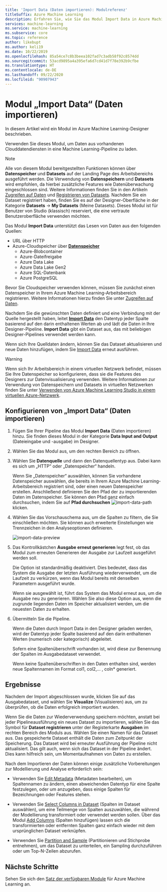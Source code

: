 ```yaml
---
title: 'Import Data (Daten importieren): Modulreferenz'
titleSuffix: Azure Machine Learning
description: Erfahren Sie, wie Sie das Modul Import Data in Azure Machine Learning verwenden, um Daten aus vorhandenen Clouddatendiensten in eine Machine Learning-Pipeline zu laden.
services: machine-learning
ms.service: machine-learning
ms.subservice: core
ms.topic: reference
author: likebupt
ms.author: keli19
ms.date: 10/22/2019
ms.openlocfilehash: 85a54ce7c8b3beea102fad7c3adb58f92c8574dd
ms.sourcegitcommit: 53acd9895a4a395efa6d7cd41d7f78e392b9cfbe
ms.translationtype: HT
ms.contentlocale: de-DE
ms.lasthandoff: 09/22/2020
ms.locfileid: "90907943"
---
```

# <a name="import-data-module"></a>Modul „Import Data“ (Daten importieren)

In diesem Artikel wird ein Modul im Azure Machine Learning-Designer beschrieben.

Verwenden Sie dieses Modul, um Daten aus vorhandenen Clouddatendiensten in eine Machine Learning-Pipeline zu laden. 

> [!Note]
> Alle von diesem Modul bereitgestellten Funktionen können über **Datenspeicher** und **Datasets** auf der Landing Page des Arbeitsbereichs ausgeführt werden. Die Verwendung von **Datenspeichern** und **Datasets** wird empfohlen, da hierbei zusätzliche Features wie Datenüberwachung eingeschlossen sind. Weitere Informationen finden Sie in den Artikeln [Zugreifen auf Daten](../how-to-access-data.md) und [Registrieren von Datasets](../how-to-create-register-datasets.md).
> Nachdem Sie ein Dataset registriert haben, finden Sie es auf der Designer-Oberfläche in der Kategorie **Datasets** -> **My Datasets** (Meine Datasets). Dieses Modul ist für Benutzer von Studio (klassisch) reserviert, die eine vertraute Benutzeroberfläche verwenden möchten. 
>

Das Modul **Import Data** unterstützt das Lesen von Daten aus den folgenden Quellen:

- URL über HTTP
- Azure-Cloudspeicher über [**Datenspeicher**](../how-to-access-data.md)
    - Azure-Blobcontainer
    - Azure-Dateifreigabe
    - Azure Data Lake
    - Azure Data Lake Gen2
    - Azure SQL-Datenbank
    - Azure PostgreSQL    

Bevor Sie Cloudspeicher verwenden können, müssen Sie zunächst einen Datenspeicher in Ihrem Azure Machine Learning-Arbeitsbereich registrieren. Weitere Informationen hierzu finden Sie unter [Zugreifen auf Daten](../how-to-access-data.md). 

Nachdem Sie die gewünschten Daten definiert und eine Verbindung mit der Quelle hergestellt haben, leitet **[Import Data](./import-data.md)** den Datentyp jeder Spalte basierend auf den darin enthaltenen Werten ab und lädt die Daten in Ihre Designer-Pipeline. **Import Data** gibt ein Dataset aus, das mit beliebigen Designer-Pipelines verwendet werden kann.

Wenn sich Ihre Quelldaten ändern, können Sie das Dataset aktualisieren und neue Daten hinzufügen, indem Sie [Import Data](./import-data.md) erneut ausführen.

> [!WARNING]
> Wenn sich Ihr Arbeitsbereich in einem virtuellen Netzwerk befindet, müssen Sie Ihre Datenspeicher so konfigurieren, dass sie die Features des Designers zur Datenvisualisierung verwenden. Weitere Informationen zur Verwendung von Datenspeichern und Datasets in virtuellen Netzwerken finden Sie unter [Verwenden von Azure Machine Learning Studio in einem virtuellen Azure-Netzwerk](../how-to-enable-studio-virtual-network.md).


## <a name="how-to-configure-import-data"></a>Konfigurieren von „Import Data“ (Daten importieren)

1. Fügen Sie Ihrer Pipeline das Modul **Import Data** (Daten importieren) hinzu. Sie finden dieses Modul in der Kategorie **Data Input and Output** (Dateieingabe und -ausgabe) im Designer.

1. Wählen Sie das Modul aus, um den rechten Bereich zu öffnen.

1. Wählen Sie **Datenquelle** und dann den Datenquellentyp aus. Dabei kann es sich um „HTTP“ oder „Datenspeicher“ handeln.

    Wenn Sie „Datenspeicher“ auswählen, können Sie vorhandene Datenspeicher auswählen, die bereits in Ihrem Azure Machine Learning-Arbeitsbereich registriert sind, oder einen neuen Datenspeicher erstellen. Anschließend definieren Sie den Pfad der zu importierenden Daten im Datenspeicher. Sie können den Pfad ganz einfach durchsuchen, indem Sie auf **Pfad durchsuchen** ![import-data-path](media/module/import-data-path.png) klicken.

1. Wählen Sie das Vorschauschema aus, um die Spalten zu filtern, die Sie einschließen möchten. Sie können auch erweiterte Einstellungen wie Trennzeichen in den Analyseoptionen definieren.

    ![import-data-preview](media/module/import-data.png)

1. Das Kontrollkästchen **Ausgabe erneut generieren** legt fest, ob das Modul zum erneuten Generieren der Ausgabe zur Laufzeit ausgeführt werden soll. 

    Die Option ist standardmäßig deaktiviert. Dies bedeutet, dass das System die Ausgabe der letzten Ausführung wiederverwendet, um die Laufzeit zu verkürzen, wenn das Modul bereits mit denselben Parametern ausgeführt wurde. 

    Wenn sie ausgewählt ist, führt das System das Modul erneut aus, um die Ausgabe neu zu generieren. Wählen Sie also diese Option aus, wenn die zugrunde liegenden Daten im Speicher aktualisiert werden, um die neuesten Daten zu erhalten.


1. Übermitteln Sie die Pipeline.

    Wenn die Daten durch Import Data in den Designer geladen werden, wird der Datentyp jeder Spalte basierend auf den darin enthaltenen Werten (numerisch oder kategorisch) abgeleitet.

    Sofern eine Spaltenüberschrift vorhanden ist, wird diese zur Benennung der Spalten im Ausgabedataset verwendet.

    Wenn keine Spaltenüberschriften in den Daten enthalten sind, werden neue Spaltennamen im Format col1, col2,... , coln* generiert.

## <a name="results"></a>Ergebnisse

Nachdem der Import abgeschlossen wurde, klicken Sie auf das Ausgabedataset, und wählen Sie **Visualize** (Visualisieren) aus, um zu überprüfen, ob die Daten erfolgreich importiert wurden.

Wenn Sie die Daten zur Wiederverwendung speichern möchten, anstatt bei jeder Pipelineausführung ein neues Dataset zu importieren, wählen Sie das Symbol für **Dataset registrieren** unter der Registerkarte **Ausgaben** im rechten Bereich des Moduls aus. Wählen Sie einen Namen für das Dataset aus. Das gespeicherte Dataset enthält die Daten zum Zeitpunkt der Speicherung. Das Dataset wird bei erneuter Ausführung der Pipeline nicht aktualisiert. Das gilt auch, wenn sich das Dataset in der Pipeline ändert. Dies kann hilfreich sein, um Momentaufnahmen von Daten zu erstellen.

Nach dem Importieren der Daten können einige zusätzliche Vorbereitungen zur Modellierung und Analyse erforderlich sein:

- Verwenden Sie [Edit Metadata](./edit-metadata.md) (Metadaten bearbeiten), um Spaltennamen zu ändern, einen abweichenden Datentyp für eine Spalte festzulegen, oder um anzugeben, dass einige Spalten für Bezeichnungen oder Features stehen.

- Verwenden Sie [Select Columns in Dataset](./select-columns-in-dataset.md) (Spalten im Dataset auswählen), um eine Teilmenge von Spalten auszuwählen, die während der Modellierung transformiert oder verwendet werden sollen. Über das Modul [Add Columns](./add-columns.md) (Spalten hinzufügen) lassen sich die transformierten oder entfernten Spalten ganz einfach wieder mit dem ursprünglichen Dataset verknüpfen.  

- Verwenden Sie [Partition and Sample](./partition-and-sample.md) (Partitionieren und Stichprobe entnehmen), um das Dataset zu unterteilen, ein Sampling durchzuführen oder um Top-N-Zeilen abzurufen.

## <a name="next-steps"></a>Nächste Schritte

Sehen Sie sich den [Satz der verfügbaren Module](module-reference.md) für Azure Machine Learning an. 
